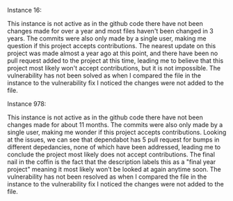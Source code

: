Instance 16:

This instance is not active as in the github code there have not been changes made for over a year and most files haven't been changed in 3 years. The commits were also only made by a single user, making me question if this project accepts contributions. The nearest update on this project was made almost a year ago at this point, and there have been no pull request added to the project at this time, leading me to believe that this project most likely won't accept contributions, but it is not impossible. The vulnerability has not been solved as when I compared the file in the instance to the vulnerability fix I noticed the changes were not added to the file.

Instance 978:

This instance is not active as in the github code there have not been changes made for about 11 months. The commits were also only made by a single user, making me wonder if this project accepts contributions. Looking at the issues, we can see that dependabot has 5 pull request for bumps in different depedancies, none of which have been addressed, leading me to conclude the project most likely does not accept contributions. The final nail in the coffin is the fact that the description labels this as a "final year project" meaning it most likely won't be looked at again anytime soon.  The vulnerability has not been resolved as when I compared the file in the instance to the vulnerability fix I noticed the changes were not added to the file.